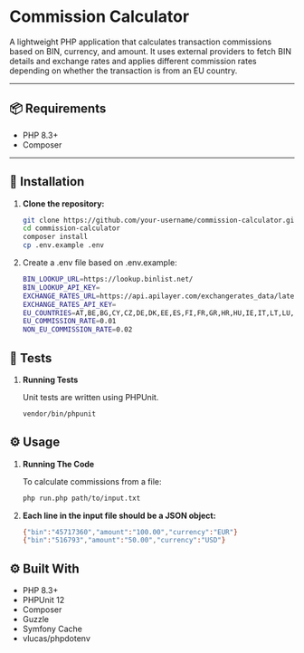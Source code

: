 # Commission Calculator

A lightweight PHP application that calculates transaction commissions based on BIN, currency, and amount. It uses external providers to fetch BIN details and exchange rates and applies different commission rates depending on whether the transaction is from an EU country.

---

## 📦 Requirements

- PHP 8.3+
- Composer

---

## 🚀 Installation

1. **Clone the repository:**

   ```bash
   git clone https://github.com/your-username/commission-calculator.git
   cd commission-calculator
   composer install
   cp .env.example .env

2. Create a .env file based on .env.example:
    ```bash
    BIN_LOOKUP_URL=https://lookup.binlist.net/
    BIN_LOOKUP_API_KEY=
    EXCHANGE_RATES_URL=https://api.apilayer.com/exchangerates_data/latest
    EXCHANGE_RATES_API_KEY=
    EU_COUNTRIES=AT,BE,BG,CY,CZ,DE,DK,EE,ES,FI,FR,GR,HR,HU,IE,IT,LT,LU,LV,MT,NL,PO,PT,RO,SE,SI,SK
    EU_COMMISSION_RATE=0.01
    NON_EU_COMMISSION_RATE=0.02
## 🧪 Tests

1. **Running Tests**

   Unit tests are written using PHPUnit.

    ```bash 
    vendor/bin/phpunit
   
## ⚙️️ Usage
1. **Running The Code**

   To calculate commissions from a file:

    ```bash 
    php run.php path/to/input.txt
   
2. **Each line in the input file should be a JSON object:**
    ```bash
    {"bin":"45717360","amount":"100.00","currency":"EUR"}
    {"bin":"516793","amount":"50.00","currency":"USD"}

## ⚙️️ Built With
- PHP 8.3+
- PHPUnit 12
- Composer
- Guzzle
- Symfony Cache
- vlucas/phpdotenv